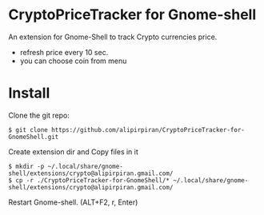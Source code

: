 # CryptoPriceTracker for Gnome-shell
An extension for Gnome-Shell to track Crypto currencies price.

- refresh price every 10 sec.
- you can choose coin from menu

# Install

Clone the git repo:

    $ git clone https://github.com/alipirpiran/CryptoPriceTracker-for-GnomeShell.git


Create extension dir and Copy files in it

    $ mkdir -p ~/.local/share/gnome-shell/extensions/crypto@alipirpiran.gmail.com/
    $ cp -r ./CryptoPriceTracker-for-GnomeShell/* ~/.local/share/gnome-shell/extensions/crypto@alipirpiran.gmail.com/
 
Restart Gnome-shell. (ALT+F2, r, Enter)
